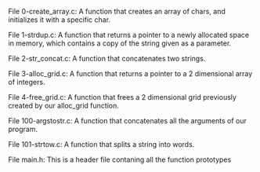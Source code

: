 File 0-create_array.c: A function that creates an array of chars, and initializes it with a specific char.

File 1-strdup.c: A function that returns a pointer to a newly allocated space in memory, which contains a copy of the string given as a parameter.

File 2-str_concat.c: A function that concatenates two strings.

File 3-alloc_grid.c: A function that returns a pointer to a 2 dimensional array of integers.

File 4-free_grid.c: A function that frees a 2 dimensional grid previously created by our alloc_grid function.

File 100-argstostr.c: A function that concatenates all the arguments of our program.

File 101-strtow.c: A function that splits a string into words.

File main.h: This is a header file contaning all the function prototypes
